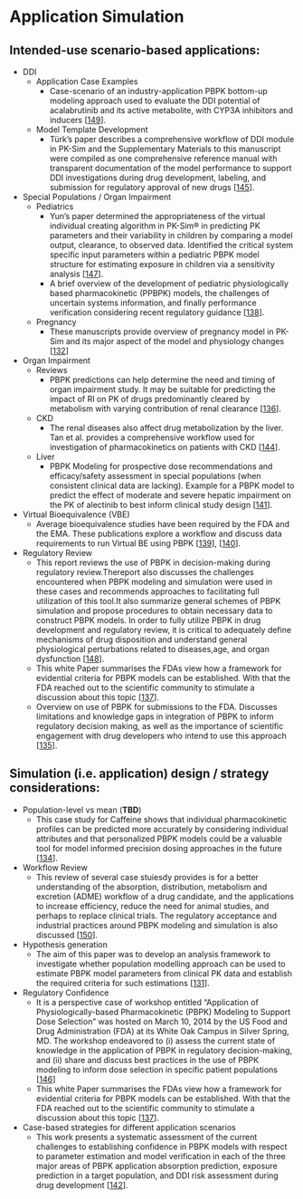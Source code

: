 # Application Simulation
## Intended-use scenario-based applications:

- DDI 
    - Application Case Examples
        - Case-scenario of an industry-application PBPK bottom-up modeling approach used to evaluate the DDI potential of acalabrutinib and its active metabolite, with CYP3A inhibitors and inducers [[149](../references.md#149)].
    - Model Template Development
        - Türk’s paper describes a comprehensive workflow of DDI module in PK-Sim and the Supplementary Materials to this manuscript were compiled as one comprehensive reference manual with transparent documentation of the model performance to support DDI investigations during drug development, labeling, and submission for regulatory approval of new drugs [[145](../references.md#145)].
- Special Populations / Organ Impairment
    - Pediatrics
        - Yun’s paper determined the appropriateness of the virtual individual creating algorithm in PK-Sim® in predicting PK parameters and their variability in children by comparing a model output, clearance, to observed data. Identified the critical system specific input parameters within a pediatric PBPK model structure for estimating exposure in children via a sensitivity analysis [[147](../references.md#147)].
        - A brief overview of the development of pediatric physiologically based pharmacokinetic (PPBPK) models, the challenges of uncertain systems information, and finally performance verification considering recent regulatory guidance [[138](../references.md#138)].
    - Pregnancy 
        - These manuscripts provide overview of pregnancy model in PK-Sim and  its major aspect of the model and physiology changes [[132](../references.md#132)]
- Organ Impairment
    - Reviews 
        - PBPK predictions can help determine the need and timing of organ impairment study. It may be suitable for predicting the impact of RI on PK of drugs predominantly cleared by metabolism with varying contribution of renal clearance [[136](../references.md#136)]. 
    - CKD 
        - The renal diseases also affect drug metabolization by the liver. Tan et al. provides a comprehensive workflow used for investigation of pharmacokinetics on patients with CKD [[144](../references.md#144)].
    - Liver 
        - PBPK Modeling for prospective dose recommendations and efficacy/safety assessment in special populations (when consistent clinical data are lacking). Example for a PBPK model to predict the effect of moderate and severe hepatic impairment on the PK of alectinib to best inform clinical study design [[141](../references.md#141)].
- Virtual Bioequivalence (VBE)
    - Average bioequivalence studies have been required by the FDA and the EMA. These publications explore a workflow and discuss data requirements to run Virtual BE using PBPK [[139](../references.md#139)], [[140](../references.md#140)].
- Regulatory Review
    - This report reviews the use of PBPK in decision-making during regulatory review.Thereport also discusses the challenges encountered when PBPK modeling and simulation were used in these cases and recommends approaches to facilitating full utilization of this tool.It also summarize general schemes of PBPK simulation and propose procedures to obtain necessary data to construct PBPK models. In order to fully utilize PBPK in drug development and regulatory review, it is critical to adequately define mechanisms of drug disposition and understand general physiological perturbations related to diseases,age, and organ dysfunction [[148](../references.md#148)].
    - This white Paper summarises the FDAs view how a framework for evidential criteria for PBPK models can be established. With that the FDA reached out to the scientific community to stimulate a discussion about this topic [[137](../references.md#137)].
    - Overview on use of PBPK for submissions to the FDA. Discusses limitations and knowledge gaps in integration of PBPK to inform regulatory decision making, as well as the importance of scientific engagement with drug developers who intend to use this approach [[135](../references.md#135)].

## Simulation (i.e. application) design / strategy considerations:
- Population-level vs mean (**TBD**)
    - This case study for Caffeine shows that individual pharmacokinetic profiles can be predicted more accurately by considering individual attributes and that personalized PBPK models could be a valuable tool for model informed precision dosing approaches in the future [[134](../references.md#134)].
- Workflow Review 
    - This review of several case stuiesdy provides is for a better understanding of the absorption, distribution, metabolism and excretion (ADME) workflow of a drug candidate, and the applications to increase efficiency, reduce the need for animal studies, and perhaps to replace clinical trials. The regulatory acceptance and industrial practices around PBPK modeling and simulation is also discussed  [[150](../references.md#150)].
- Hypothesis generation
    - The aim of this paper was to develop an analysis framework to investigate whether population modelling approach can be used to estimate PBPK model parameters from clinical PK data and establish the required criteria for such estimations [[131](../references.md#131)].	
- Regulatory Confidence
    - It is a perspective case of workshop entitled “Application of Physiologically-based Pharmacokinetic (PBPK) Modeling to Support Dose Selection” was hosted on March 10, 2014 by the US Food and Drug Administration (FDA) at its White Oak Campus in Silver Spring, MD. The workshop endeavored to (i) assess the current state of knowledge in the application of PBPK in regulatory decision-making, and (ii) share and discuss best practices in the use of PBPK modeling to inform dose selection in specific patient populations [[146](../references.md#146)]
    - This white Paper summarises the FDAs view how a framework for evidential criteria for PBPK models can be established. With that the FDA reached out to the scientific community to stimulate a discussion about this topic [[137](../references.md#137)].
- Case-based strategies for different application scenarios
    - This work presents a systematic assessment of the current challenges to establishing confidence in PBPK models with respect to parameter estimation and model verification in each of the three major areas of PBPK application absorption prediction, exposure prediction in a target population, and DDI risk assessment during drug development [[142](../references.md#142)].